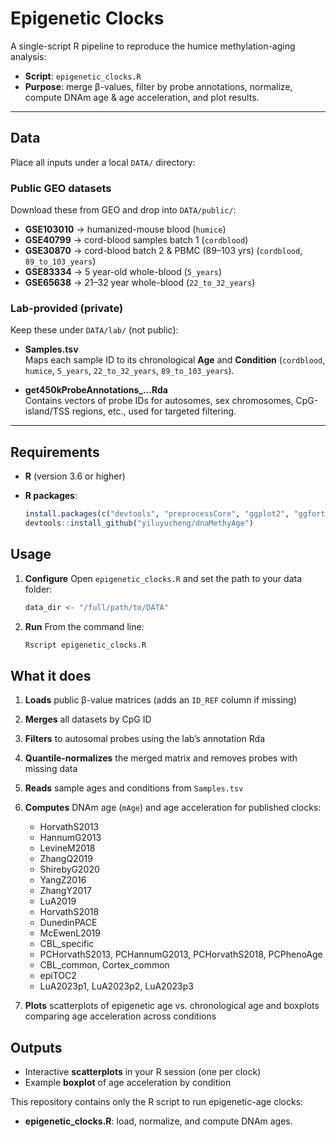 # Epigenetic Clocks

A single-script R pipeline to reproduce the humice methylation-aging analysis:

- **Script**: `epigenetic_clocks.R`  
- **Purpose**: merge β-values, filter by probe annotations, normalize, compute DNAm age & age acceleration, and plot results.

---

## Data

Place all inputs under a local `DATA/` directory:

### Public GEO datasets  
Download these from GEO and drop into `DATA/public/`:

- **GSE103010** → humanized-mouse blood (`humice`)  
- **GSE40799** → cord-blood samples batch 1 (`cordblood`)  
- **GSE30870** → cord-blood batch 2 & PBMC (89–103 yrs) (`cordblood`, `89_to_103_years`)  
- **GSE83334** → 5 year-old whole-blood (`5_years`)  
- **GSE65638** → 21–32 year whole-blood (`22_to_32_years`)  

### Lab-provided (private)  
Keep these under `DATA/lab/` (not public):

- **Samples.tsv**  
  Maps each sample ID to its chronological **Age** and **Condition** (`cordblood`, `humice`, `5_years`, `22_to_32_years`, `89_to_103_years`).

- **get450kProbeAnnotations_…Rda**  
  Contains vectors of probe IDs for autosomes, sex chromosomes, CpG-island/TSS regions, etc., used for targeted filtering.

---

## Requirements

* **R** (version 3.6 or higher)
* **R packages**:

  ```r
  install.packages(c("devtools", "preprocessCore", "ggplot2", "ggfortify"))
  devtools::install_github("yiluyucheng/dnaMethyAge")
  ```

## Usage

1. **Configure**
   Open `epigenetic_clocks.R` and set the path to your data folder:

   ```r
   data_dir <- "/full/path/to/DATA"
   ```

2. **Run**
   From the command line:

   ```bash
   Rscript epigenetic_clocks.R
   ```

## What it does

1. **Loads** public β-value matrices (adds an `ID_REF` column if missing)
2. **Merges** all datasets by CpG ID
3. **Filters** to autosomal probes using the lab’s annotation Rda
4. **Quantile-normalizes** the merged matrix and removes probes with missing data
5. **Reads** sample ages and conditions from `Samples.tsv`
6. **Computes** DNAm age (`mAge`) and age acceleration for published clocks:

   * HorvathS2013
   * HannumG2013
   * LevineM2018
   * ZhangQ2019
   * ShirebyG2020
   * YangZ2016
   * ZhangY2017
   * LuA2019
   * HorvathS2018
   * DunedinPACE
   * McEwenL2019
   * CBL\_specific
   * PCHorvathS2013, PCHannumG2013, PCHorvathS2018, PCPhenoAge
   * CBL\_common, Cortex\_common
   * epiTOC2
   * LuA2023p1, LuA2023p2, LuA2023p3
7. **Plots** scatterplots of epigenetic age vs. chronological age and boxplots comparing age acceleration across conditions

## Outputs

* Interactive **scatterplots** in your R session (one per clock)
* Example **boxplot** of age acceleration by condition




This repository contains only the R script to run epigenetic-age clocks:

- **epigenetic_clocks.R**: load, normalize, and compute DNAm ages.
